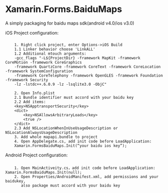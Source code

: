 # Xamarin.Forms.BaiduMaps
A simply packaging for baidu maps sdk(android v4.0/ios v3.0)

iOS Project configuration:
###
        1. Right click project, enter Options->iOS Build
        1.1 Linker behavior choose 'LinkALL'
        1.2 Additional mtouch arguments:
        -gcc_flags "-L${ProjectDir} -framework MapKit -framework CoreMotion -framework CoreGraphics
        -framework QuartzCore -framework CoreText -framework CoreLocation -framework SystemConfiguration  
        -framework CoreTelephony -framework OpenGLES -framework Foundation -framework Security  
        -lz -lstdc++.6.0.9 -lz -lsqlite3.0 -ObjC"

        2. Open Info.plist
        2.1 Bundle identifier must accord with your baidu key
        2.2 Add items:
        <key>NSApptransportSecurity</key>
        <dict>
            <key>NSAllowsArbitraryLoads</key>
            <true />
        </dict>
        2.3 Add NSLocationWhenInUseUsageDescription or NSLocationAlwaysUsageDescription
        3. Add whole mapapi.bundle to project
        4. Open AppDelegate.cs, add init code before LoadApplication:
        Xamarin.FormsBaiduMaps.Init(“your baidu ios key”);

Android Project configuration:
###
        1. Open MainActiveity.cs，add init code before LoadApplication: Xamarin.FormsBaiduMaps.Init(null);
        2. Open Properties/AndroidManifest.xml, add permissions and your baidukey,  
           also package must accord with your baidu key
